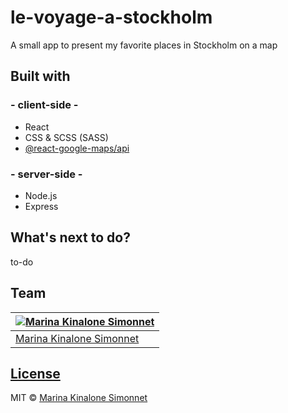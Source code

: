 # le-voyage-a-stockholm
A small app to present my favorite places in Stockholm on a map
## Built with 

### - client-side -
- React
- CSS & SCSS (SASS)
- [@react-google-maps/api](https://www.npmjs.com/package/@react-google-maps/api)
  
### - server-side -
- Node.js
- Express

## What's next to do?

to-do

## Team

[![Marina Kinalone Simonnet](https://avatars.githubusercontent.com/u/63544936?v=3&s=144)](https://github.com/marinakinalone) |
---|
[Marina Kinalone Simonnet](https://github.com/marinakinalone) |

## [License](https://github.com/marinakinalone/le-voyage-a-stockholm/blob/main/LICENSE)

MIT © [Marina Kinalone Simonnet](https://github.com/marinakinalone)

